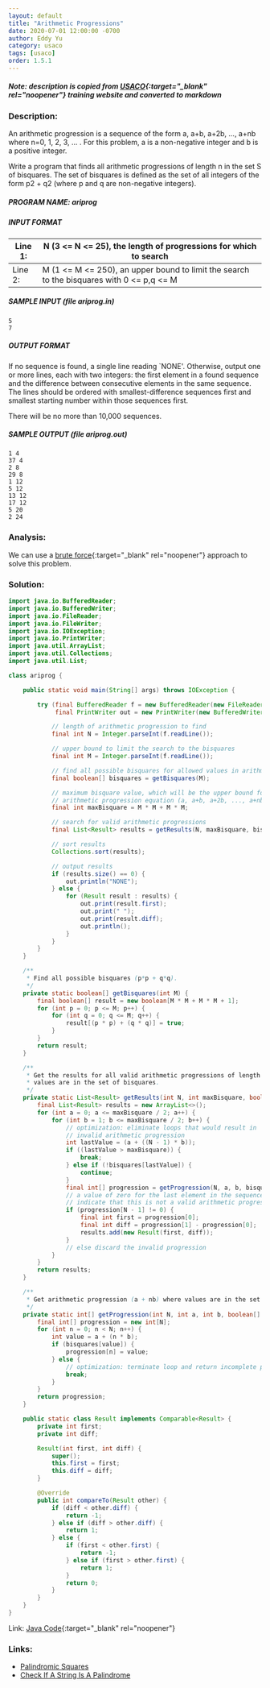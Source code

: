 ```yaml
---
layout: default
title: "Arithmetic Progressions"
date: 2020-07-01 12:00:00 -0700
author: Eddy Yu
category: usaco
tags: [usaco]
order: 1.5.1
---
```


##### Note: description is copied from [USACO](http://www.usaco.org/){:target="_blank" rel="noopener"} training website and converted to markdown

### Description:
An arithmetic progression is a sequence of the form a, a+b, a+2b, ..., a+nb 
where n=0, 1, 2, 3, ... . For this problem, a is a non-negative integer and b 
is a positive integer.

Write a program that finds all arithmetic progressions of length n in the set S
of bisquares. The set of bisquares is defined as the set of all integers of the 
form p2 + q2 (where p and q are non-negative integers).

##### PROGRAM NAME: ariprog

##### INPUT FORMAT

Line 1: | N (3 <= N <= 25), the length of progressions for which to search
--------|---------------------
Line 2: | M (1 <= M <= 250), an upper bound to limit the search to the bisquares with 0 <= p,q <= M

##### SAMPLE INPUT (file ariprog.in)
```
5
7
```

##### OUTPUT FORMAT
If no sequence is found, a single line reading `NONE'. Otherwise, output one or 
more lines, each with two integers: the first element in a found sequence and 
the difference between consecutive elements in the same sequence. The lines 
should be ordered with smallest-difference sequences first and smallest 
starting number within those sequences first.

There will be no more than 10,000 sequences.

##### SAMPLE OUTPUT (file ariprog.out)
```
1 4
37 4
2 8
29 8
1 12
5 12
13 12
17 12
5 20
2 24
```

### Analysis:
We can use a [brute force](https://en.wikipedia.org/wiki/Brute-force_search){:target="_blank" rel="noopener"} 
approach to solve this problem.
    
### Solution:
```java
import java.io.BufferedReader;
import java.io.BufferedWriter;
import java.io.FileReader;
import java.io.FileWriter;
import java.io.IOException;
import java.io.PrintWriter;
import java.util.ArrayList;
import java.util.Collections;
import java.util.List;

class ariprog {

    public static void main(String[] args) throws IOException {

        try (final BufferedReader f = new BufferedReader(new FileReader("ariprog.in"));
             final PrintWriter out = new PrintWriter(new BufferedWriter(new FileWriter("ariprog.out")))) {

            // length of arithmetic progression to find
            final int N = Integer.parseInt(f.readLine());

            // upper bound to limit the search to the bisquares
            final int M = Integer.parseInt(f.readLine());

            // find all possible bisquares for allowed values in arithmetic progression
            final boolean[] bisquares = getBisquares(M);

            // maximum bisquare value, which will be the upper bound for 'a' and 'b' in the
            // arithmetic progression equation (a, a+b, a+2b, ..., a+nb)
            final int maxBisquare = M * M + M * M;

            // search for valid arithmetic progressions
            final List<Result> results = getResults(N, maxBisquare, bisquares);

            // sort results
            Collections.sort(results);

            // output results
            if (results.size() == 0) {
                out.println("NONE");
            } else {
                for (Result result : results) {
                    out.print(result.first);
                    out.print(" ");
                    out.print(result.diff);
                    out.println();
                }
            }
        }
    }

    /**
     * Find all possible bisquares (p*p + q*q).
     */
    private static boolean[] getBisquares(int M) {
        final boolean[] result = new boolean[M * M + M * M + 1];
        for (int p = 0; p <= M; p++) {
            for (int q = 0; q <= M; q++) {
                result[(p * p) + (q * q)] = true;
            }
        }
        return result;
    }

    /**
     * Get the results for all valid arithmetic progressions of length N whose
     * values are in the set of bisquares.
     */
    private static List<Result> getResults(int N, int maxBisquare, boolean[] bisquares) {
        final List<Result> results = new ArrayList<>();
        for (int a = 0; a <= maxBisquare / 2; a++) {
            for (int b = 1; b <= maxBisquare / 2; b++) {
                // optimization: eliminate loops that would result in
                // invalid arithmetic progression
                int lastValue = (a + ((N - 1) * b));
                if ((lastValue > maxBisquare)) {
                    break;
                } else if (!bisquares[lastValue]) {
                    continue;
                }
                final int[] progression = getProgression(N, a, b, bisquares);
                // a value of zero for the last element in the sequence would
                // indicate that this is not a valid arithmetic progression
                if (progression[N - 1] != 0) {
                    final int first = progression[0];
                    final int diff = progression[1] - progression[0];
                    results.add(new Result(first, diff));
                }
                // else discard the invalid progression
            }
        }
        return results;
    }

    /**
     * Get arithmetic progression (a + nb) where values are in the set of bisquares.
     */
    private static int[] getProgression(int N, int a, int b, boolean[] bisquares) {
        final int[] progression = new int[N];
        for (int n = 0; n < N; n++) {
            int value = a + (n * b);
            if (bisquares[value]) {
                progression[n] = value;
            } else {
                // optimization: terminate loop and return incomplete progression
                break;
            }
        }
        return progression;
    }

    public static class Result implements Comparable<Result> {
        private int first;
        private int diff;

        Result(int first, int diff) {
            super();
            this.first = first;
            this.diff = diff;
        }

        @Override
        public int compareTo(Result other) {
            if (diff < other.diff) {
                return -1;
            } else if (diff > other.diff) {
                return 1;
            } else {
                if (first < other.first) {
                    return -1;
                } else if (first > other.first) {
                    return 1;
                }
                return 0;
            }
        }
    }
}
``` 
Link: [Java Code](https://github.com/eddycyu/usaco/blob/master/src/ariprog.java){:target="_blank" rel="noopener"}

### Links:
* [Palindromic Squares](/usaco/palsquare)
* [Check If A String Is A Palindrome](/blog/check-if-a-string-is-a-palindrome)
